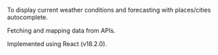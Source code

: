 To display current weather conditions and forecasting with places/cities autocomplete.

Fetching and mapping data from APIs.

Implemented using React (v18.2.0).
